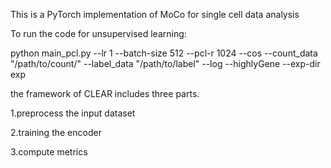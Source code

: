 This is a PyTorch implementation of MoCo for single cell data analysis


To run the code for unsupervised learning:

python main_pcl.py --lr 1 --batch-size 512 --pcl-r 1024 --cos --count_data "/path/to/count/" --label_data "/path/to/label" --log --highlyGene --exp-dir exp


the framework of CLEAR includes three parts.

1.preprocess the input dataset

2.training the encoder

3.compute metrics
